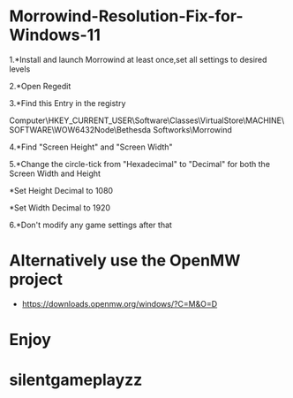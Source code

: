 # Morrowind-Resolution-Fix-for-Windows-11
1.*Install and launch Morrowind at least once,set all settings to desired levels

2.*Open Regedit

3.*Find this Entry in the registry 

Computer\HKEY_CURRENT_USER\Software\Classes\VirtualStore\MACHINE\SOFTWARE\WOW6432Node\Bethesda Softworks\Morrowind

4.*Find "Screen Height" and "Screen Width"

5.*Change the circle-tick from "Hexadecimal" to "Decimal" for both the Screen Width and Height

*Set Height Decimal to 1080

*Set Width Decimal to 1920

6.*Don't modify any game settings after that

# Alternatively use the OpenMW project
* https://downloads.openmw.org/windows/?C=M&O=D

# Enjoy
# silentgameplayzz
